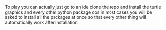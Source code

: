 To play you can actually just go to an ide clone the repo and install the turtle graphics and every other python package cos in most cases you will be asked to 
install all the packages at once so that every other thing will automatically work after installation
